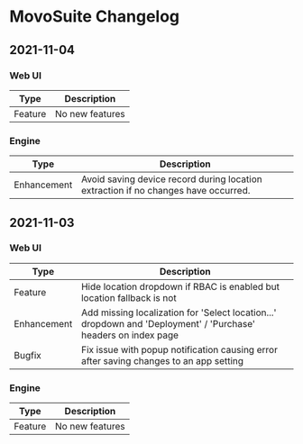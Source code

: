 # MovoSuite Changelog

## 2021-11-04

### Web UI

| Type			| Description		|
|---------------|-------------------|
| Feature		| No new features	|

### Engine

| Type			| Description		|
|---------------|-------------------|
| Enhancement	| Avoid saving device record during location extraction if no changes have occurred.	|

## 2021-11-03

### Web UI

| Type			| Description		|
|---------------|-------------------|
| Feature		| Hide location dropdown if RBAC is enabled but location fallback is not	|
| Enhancement	| Add missing localization for 'Select location...' dropdown and 'Deployment' / 'Purchase' headers on index page	|
| Bugfix		| Fix issue with popup notification causing error after saving changes to an app setting	|

### Engine

| Type			| Description		|
|---------------|-------------------|
| Feature		| No new features	|